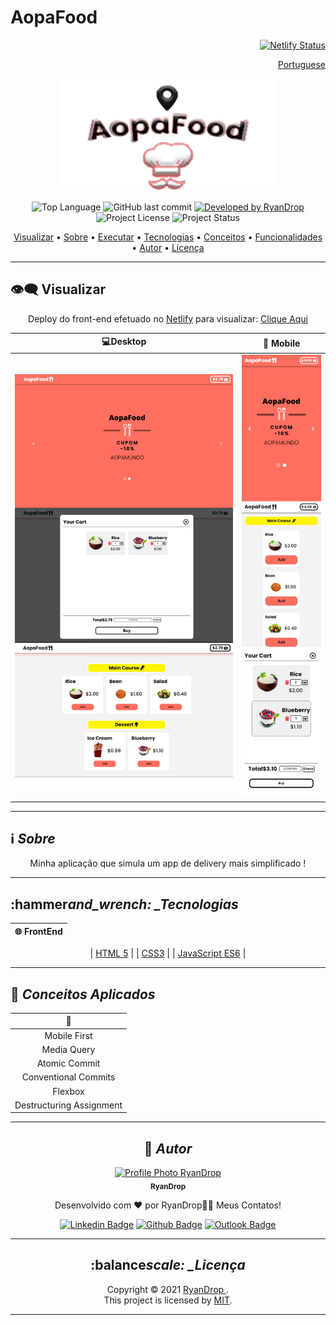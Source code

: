 # AopaFood

<div align="right">

[![Netlify Status](https://api.netlify.com/api/v1/badges/25cac59e-687f-4867-bb3a-21fbf2b21b4f/deploy-status)](https://ryan-aopafood.netlify.app/)

</div>

<div align="right">
  
  [Portuguese](README.md)
  
</div>

<p align="center">
  <img alt="poke-app" src="./assets/food-images/aopa-food-logo.png" width="350px" height="180px"/>
</p>

<p align="center"> 
  <img alt="Top Language" src="https://img.shields.io/github/languages/top/RyanDrop/AopaFood?color=3498db&style=for-the-badge">
  <img alt="GitHub last commit" src="https://img.shields.io/github/last-commit/RyanDrop/AopaFood?color=3498db&style=for-the-badge&label=Ultimo%20Commit">   
  <a href="https://github.com/RyanDrop">
    <img alt="Developed by RyanDrop" src="https://img.shields.io/badge/Developer-RyanDrop-%3498db?color=3498db&style=for-the-badge&label=Desenvolvedor">
  </a>  
  <img alt="Project License" src="https://img.shields.io/apm/l/vim-mode?style=for-the-badge&label=licen%C3%A7a"/>   
   <img alt="Project Status" src="https://img.shields.io/badge/Concluído-%3498db?color=greem&style=for-the-badge&label=Status">

</p>

<p align="center">
 <a href="#eye_speech_bubble-visualizar">Visualizar</a> •
 <a href="#information_source-sobre">Sobre</a> •
 <a href="#arrow_forward-executar">Executar</a> •
 <a href="#hammer_and_wrench-tecnologias">Tecnologias</a> • 
 <a href="#brain-conceitos-aplicados">Conceitos</a> •
 <a href="#sparkles-funcionalidades">Funcionalidades</a> •
 <a href="#boy-autor">Autor</a> •
 <a href="#balance_scale-licença">Licença</a>
</p>

---

## :eye_speech_bubble: **Visualizar**

<div align="center">

Deploy do front-end efetuado no [Netlify](https://www.netlify.com/) para visualizar: [Clique Aqui](https://joaovitorsw-pokedex.netlify.app/)

|                            :computer:Desktop                             |                             :iphone: Mobile                             |
| :----------------------------------------------------------------------: | :---------------------------------------------------------------------: |
| <kbd><img src="assets/food-images/aopa-desktop.png" alt="Tablet"/></kbd> | <kbd><img src="assets/food-images/aopa-mobile.png" alt="Mobile"/></kbd> |

</div>
  
---
## :information_source: _Sobre_

<div align="center">

Minha aplicação que simula um app de delivery mais simplificado !

---

</div>

</div>

## :hammer*and_wrench: \_Tecnologias*

<div align="center">

| :globe_with_meridians: FrontEnd |
| :-----------------------------: |

| [HTML 5](https://www.w3schools.com/html/) |
| [CSS3](https://www.w3schools.com/css/) |
| [JavaScript ES6](https://developer.mozilla.org/en-US/docs/Web/JavaScript) |

</div>

---

## :brain: _Conceitos Aplicados_

<div align="center">

|     :page_facing_up:     |
| :----------------------: |
|       Mobile First       |
|       Media Query        |
|      Atomic Commit       |
|   Conventional Commits   |
|         Flexbox          |
| Destructuring Assignment |

---

## :boy: _Autor_

<div align="center">

<a href="https://github.com/RyanDrop">
 <img src="https://avatars.githubusercontent.com/RyanDrop"  width="100px;" alt="Profile Photo RyanDrop"/>
 <br/>
 <sub><b>RyanDrop</b></sub>
</a>

Desenvolvido com ❤️ por RyanDrop👋🏽 Meus Contatos!

[![Linkedin Badge](https://img.shields.io/badge/-RyanDrop?style=flat-square&logo=Linkedin&logoColor=white)](https://www.linkedin.com/in/jo%C3%A3o-vitor-pereira-dos-santos-10796b169/)
[![Github Badge](https://img.shields.io/badge/-RyanDrop-000?style=flat-square&logo=Github&logoColor=white)](https://github.com/RyanDrop)
[![Outlook Badge](https://img.shields.io/badge/-RyanDrop-0078d4?style=flat-square&logo=microsoft-outlook&logoColor=white)](mailto:ryangithub7509@gmail.com)

</div>

---

## :balance*scale: \_Licença*

<div align="center">

Copyright ©️ 2021 [RyanDrop ](https://github.com/RyanDrop).<br />
This project is licensed by [MIT](./LICENSE).

</div>

---
